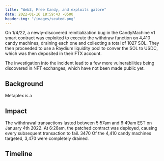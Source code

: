 ```yaml
---
title: "Web3, Free Candy, and exploits galore"
date: 2022-01-16 18:59:43 -0500
header-img: "/images/seated.png"
---
```


On 1/4/22, a newly-discovered reinitialization bug in the CandyMachine v1 smart contract was exploited to execute the withdraw function on 4,410 candy machines, draining each one and collecting a total of 1027 SOL. They then proceeded to use a Raydium liquidity pool to conver the SOL to USDC, which was then deposited in their FTX account.

The investigation into the incident lead to a few more vulnerabilities being discovered in NFT exchanges, which have not been made public yet.

## Background

Metaplex is a 

## Impact

The withdrawal transactions lasted between 5:57am and 6:49am EST on January 4th 2022. At 6:26am, the patched contract was deployed, causing every subsequent transaction to fail.
3470
Of the 4,410 candy machines targeted, 3,470 were completely drained.

## Timeline